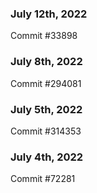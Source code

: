 ### July 12th, 2022

Commit #33898

### July 8th, 2022

Commit #294081

### July 5th, 2022

Commit #314353


### July 4th, 2022

Commit #72281
